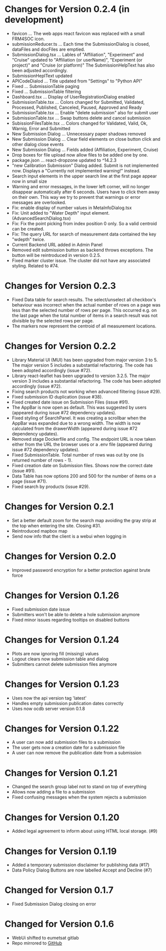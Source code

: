 # Changes for Version 0.2.4 (in development)
- favicon ... The web apps react favicon was replaced with a small FRM4SOC icon.  
- submissionReducer.ts ... Each time the SubmissionDialog is closed, dataFiles and docFiles are emptied.
- SubmissionDialog.tsx ... Lables of "Affiliation", "Experiment" and "Cruise" updated to "Affiliation (or userName)", 
  "Experiment (or project)" and "Cruise (or platform)"
  The SubmissionHelpText has also been adjusted accordingly.  
- SubmissionHeplText updated
- APICodeDialod ... Title updated from "Settings" to "Python API"
- Fixed ... SubmissionTable paging
- Fixed ... SubmissionTable filtering
- Dashboard.tsx ... Display of UserRegistrationDialog enabled
- SubmissionTable.tsx ... Colors changed for Submitted, Validated, Processed, Published, Canceled, Paused, Approved and Ready
- SubmissionTable.tsx ... Enable "delete submission" also for submit user
- SubmissionTable.tsx ... Swap buttons delete and cancel submission
- SubissionFilesTable.tsx ... Colors changed for Validated, Valid, Ok, Warnig, Error and Submitted
- New Submission Dialog ... Unnecessary paper shadows removed
- New Submission Dialog ... Clear field elements on close button click and other dialog close events
- New Submission Dialog ... Fields added (Affiliation, Experiment, Cruise)
- Drop boxes for file upload now allow files to be added one by one.
- package.json ... react-dropzone updated to ^14.2.3
- "new Calibration Submission" Dialog added.
  Submit is not implemented now. Displays a "Currently not implemented warning!" instead.
- Search input elements in the upper search line at the first page appear now in small size
- Warning and error messages, in the lower left corner, will no longer disappear automatically after 6 seconds.
  Users have to click them away on their own. This way we try to prevent that warnings or error messages
  are overlooked.
- Fix: enable display of number values in MetaInfoDialog.tsx
- Fix: Unit added to "Water Depth" input element. (AdvancedSearchDialog.tsx)
- Fix: Fix the point picking from index position 0 only. So a valid centroid can be created.
- Fix: The query URL for search of measurement data contained the key "wdepth" twice. 
- Current Backend URL added in Admin Panel
- Removed edit submission button as backend throws exceptions. The button will be reintroduced in version 0.2.5.
- Fixed marker cluster issue. The cluster did not have any associated styling. Related to #74.

# Changes for Version 0.2.3

- Fixed Data table for search results. The select/unselect all checkbox's behaviour was incorrect when the actual number
  of rows on a page was less than the selected number of rows per page. This occurred e.g. on the last page when the
  total number of items in a search result was not divisible by the selected rows per page.
- The markers now represent the centroid of all measurement locations.

# Changes for Version 0.2.2

- Library Material UI (MUI) has been upgraded from major version 3 to 5.
  The major version 5 includes a substantial refactoring. The code has been adopted accordingly
  (issue #72).
- Library react-leaflet has been upgraded to version 3.2.5. The major version 3 includes
  a substantial refactoring. The code has been adopted accordingly (issue #72).
- Fixing search products not working when advanced filtering (issue #29).
- Fixed submission ID duplication (issue #38).
- Fixed created date issue on Submission Files (issue #91).
- The AppBar is now open as default. This was suggested by users (appeared during issue #72 dependency updates).
- Fixed styling of SearchPanel. It was creating a scrollbar when the AppBar was expanded due to a wrong width. The width
  is now calculated from the drawerWidth (appeared during issue #72 dependency updates).
- Removed stage Dockerfile and config. The endpoint URL is now taken either from the URL the browser uses or a .env
  file (appeared during issue #72 dependency updates).
- Fixed SubmissionTable. Total number of rows was out by one (is returned number of rows - 1).
- Fixed creation date on Submission files. Shows now the correct date (issue #91).
- Data Table has now options 200 and 500 for the number of items on a page (issue #71).
- Fixed search by products (issue #29).

# Changes for Version 0.2.1

- Set a better default zoom for the search map avoiding the gray strip at the top when entering the site. Closing #31.
- Reintroduced mapbox map
- Send now info that the client is a webui when logging in

# Changes for Version 0.2.0

- Improved password encryption for a better protection against brute force

# Changes for Version 0.1.26

- Fixed submission date issue
- Submitters won't be able to delete a hole submission anymore
- Fixed minor issues regarding tooltips on disabled buttons

# Changes for Version 0.1.24

- Plots are now ignoring fill (missing) values
- Logout clears now submission table and dialog
- Submitters cannot delete submission files anymore

# Changes for Version 0.1.23

- Uses now the api version tag 'latest'
- Handles empty submission publication dates correctly
- Uses now ocdb server version 0.1.8

# Changes for Version 0.1.22

- A user can now add submission files to a submission
- The user gets now a creation date for a submission file
- A user can now remove the publication date from a submission

# Changes for Version 0.1.21

- Changed the search group label not to stand on top of everything
- Allows now adding a file to a submission
- Fixed confusing messages when the system rejects a submission

# Changes for Version 0.1.20

- Added legal agreement to inform about using HTML local storage. (#9)

# Changes for Version 0.1.19

- Added a temporary submission disclaimer for publishing data (#17)
- Data Policy Dialog Buttons are now labelled Accept and Decline (#7)

# Changed for Version 0.1.7

- Fixed Submission Dialog closing on error

# Changed for Version 0.1.6

- WebUi shifted to eumetsat gitlab
- Repo mirrored to [GitHub](https://github.com/eocdb/ocdb-webui)
